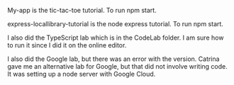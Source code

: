 My-app is the tic-tac-toe tutorial. To run npm start.

express-locallibrary-tutorial is the node express tutorial. To run npm start.

I also did the TypeScript lab which is in the CodeLab folder. I am sure how to run it since I did it on the online editor.

I also did the Google lab, but there was an error with the version. Catrina gave me an alternative lab for Google, but that did not involve writing code. It was setting up a node server with Google Cloud.
